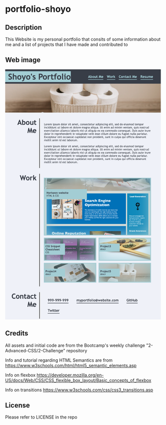 # portfolio-shoyo

## Description

This Website is my personal portfolio that consits of some information about me and a list of projects that I have made and contributed to

## Web image
![My Portfolio](./assets/images/my-portfolio.png)

## Credits

All assets and initial code are from the Bootcamp's weekly challenge "2-Advanced-CSS/2-Challenge" repository

Info and tutorial regarding HTML Semantics are from https://www.w3schools.com/html/html5_semantic_elements.asp

Info on flexbox https://developer.mozilla.org/en-US/docs/Web/CSS/CSS_flexible_box_layout/Basic_concepts_of_flexbox

Info on transitions https://www.w3schools.com/css/css3_transitions.asp

## License

Please refer to LICENSE in the repo